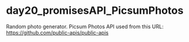 # day20_promisesAPI_PicsumPhotos
Random photo generator. Picsum Photos API used from this URL: https://github.com/public-apis/public-apis
